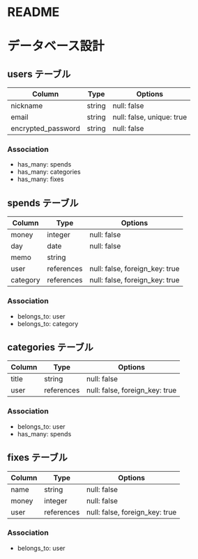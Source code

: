 # README

# データベース設計

## users テーブル

| Column             | Type   | Options                   |
| ------------------ | ------ | ------------------------- |
| nickname           | string | null: false               |
| email              | string | null: false, unique: true |
| encrypted_password | string | null: false               |

### Association

- has_many: spends
- has_many: categories
- has_many: fixes

## spends テーブル

| Column   | Type       | Options                        |
| -------- | ---------- | ------------------------------ |
| money    | integer    | null: false                    |
| day      | date       | null: false                    |
| memo     | string     |                                |
| user     | references | null: false, foreign_key: true |
| category | references | null: false, foreign_key: true |

### Association

- belongs_to: user
- belongs_to: category

## categories テーブル

| Column | Type       | Options                        |
| ------ | ---------- | ------------------------------ |
| title  | string     | null: false                    |
| user   | references | null: false, foreign_key: true |

### Association

- belongs_to: user
- has_many: spends

## fixes テーブル

| Column | Type       | Options                        |
| ------ | ---------- | ------------------------------ |
| name   | string     | null: false                    |
| money  | integer    | null: false                    |
| user   | references | null: false, foreign_key: true |

### Association

- belongs_to: user
